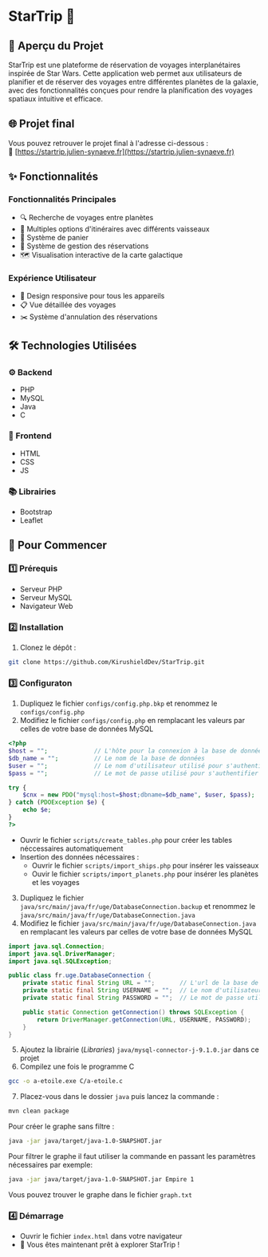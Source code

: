 # StarTrip 🚀

## 🎯 Aperçu du Projet

StarTrip est une plateforme de réservation de voyages interplanétaires inspirée de Star Wars. Cette application web permet aux utilisateurs de planifier et de réserver des voyages entre différentes planètes de la galaxie, avec des fonctionnalités conçues pour rendre la planification des voyages spatiaux intuitive et efficace.

## 🌐 Projet final
Vous pouvez retrouver le projet final à l'adresse ci-dessous : <br>
🔗 [https://startrip.julien-synaeve.fr](https://startrip.julien-synaeve.fr)

## ✨ Fonctionnalités

### Fonctionnalités Principales
- 🔍 Recherche de voyages entre planètes
- 🛫 Multiples options d'itinéraires avec différents vaisseaux
- 🛒 Système de panier
- 🎫 Système de gestion des réservations
- 🗺️ Visualisation interactive de la carte galactique

### Expérience Utilisateur
- 📱 Design responsive pour tous les appareils
- 📋 Vue détaillée des voyages
- ✂️ Système d'annulation des réservations

## 🛠️ Technologies Utilisées

### ⚙️ Backend
- PHP
- MySQL
- Java
- C

### 🎨 Frontend
- HTML
- CSS
- JS

### 📚 Librairies
- Bootstrap
- Leaflet

## 🚀 Pour Commencer

### 1️⃣ Prérequis
- Serveur PHP
- Serveur MySQL
- Navigateur Web

### 2️⃣ Installation

1. Clonez le dépôt :
```bash
git clone https://github.com/KirushieldDev/StarTrip.git
```

### 3️⃣ Configuraton
1. Dupliquez le fichier ```configs/config.php.bkp``` et renommez le ```configs/config.php```
2. Modifiez le fichier ```configs/config.php``` en remplacant les valeurs par celles de votre base de données MySQL
```php
<?php
$host = "";             // L'hôte pour la connexion à la base de données
$db_name = "";          // Le nom de la base de données
$user = "";             // Le nom d'utilisateur utilisé pour s'authentifier à la base de données
$pass = "";             // Le mot de passe utilisé pour s'authentifier à la base de données

try {
    $cnx = new PDO("mysql:host=$host;dbname=$db_name", $user, $pass);
} catch (PDOException $e) {
    echo $e;
}
?>
```
- Ouvrir le fichier ```scripts/create_tables.php``` pour créer les tables néccessaires automatiquement
- Insertion des données nécessaires :
  - Ouvrir le fichier ```scripts/import_ships.php``` pour insérer les vaisseaux
  - Ouvir le fichier ```scripts/import_planets.php``` pour insérer les planètes et les voyages
3. Dupliquez le fichier ```java/src/main/java/fr/uge/DatabaseConnection.backup``` et renommez le ```java/src/main/java/fr/uge/DatabaseConnection.java```
4. Modifiez le fichier ```java/src/main/java/fr/uge/DatabaseConnection.java``` en remplacant les valeurs par celles de votre base de données MySQL
```java
import java.sql.Connection;
import java.sql.DriverManager;
import java.sql.SQLException;

public class fr.uge.DatabaseConnection {
    private static final String URL = "";       // L'url de la base de données
    private static final String USERNAME = "";  // Le nom d'utilisateur utilisé pour s'authentifier à la base de données
    private static final String PASSWORD = "";  // Le mot de passe utilisé pour s'authentifier à la base de données

    public static Connection getConnection() throws SQLException {
        return DriverManager.getConnection(URL, USERNAME, PASSWORD);
    }
}
```
5. Ajoutez la librairie (*Libraries*) ```java/mysql-connector-j-9.1.0.jar``` dans ce projet
6. Compilez une fois le programme C
```bash
gcc -o a-etoile.exe C/a-etoile.c
```
7. Placez-vous dans le dossier ```java``` puis lancez la commande :
```bash
mvn clean package
```
Pour créer le graphe sans filtre :
```bash
java -jar java/target/java-1.0-SNAPSHOT.jar
```
Pour filtrer le graphe il faut utiliser la commande en passant les paramètres nécessaires par exemple:
```bash
java -jar java/target/java-1.0-SNAPSHOT.jar Empire 1
```
Vous pouvez trouver le graphe dans le fichier ```graph.txt```

### 4️⃣ Démarrage
- Ouvrir le fichier ```index.html``` dans votre navigateur
- 🎉 Vous êtes maintenant prêt à explorer StarTrip !